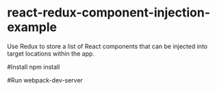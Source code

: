 # react-redux-component-injection-example
Use Redux to store a list of React components that can be injected into target locations within the app.

#Install
npm install

#Run
webpack-dev-server
